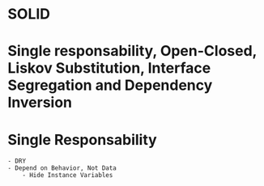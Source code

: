 # SOLID
# Single responsability, Open-Closed, Liskov Substitution, Interface Segregation and Dependency Inversion

# Single Responsability
    - DRY
    - Depend on Behavior, Not Data
        - Hide Instance Variables
